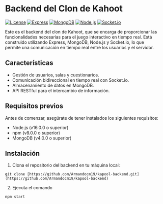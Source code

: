 # Backend del Clon de Kahoot

[![License](https://img.shields.io/badge/license-MIT-blue.svg)](https://github.com/tu-usuario/tu-proyecto-backend/blob/main/LICENSE)
[![Express](https://img.shields.io/badge/express-%5E4.18.2-blueviolet.svg)](https://expressjs.com/)
[![MongoDB](https://img.shields.io/badge/mongodb-%5E5.0.0-blueviolet.svg)](https://www.mongodb.com/)
[![Node.js](https://img.shields.io/badge/node-%5E18.15.0-blueviolet.svg)](https://nodejs.org/)
[![Socket.io](https://img.shields.io/badge/socket.io-%5E4.6.1-blueviolet.svg)](https://socket.io/)

Este es el backend del clon de Kahoot, que se encarga de proporcionar las funcionalidades necesarias para el juego interactivo en tiempo real. Está construido utilizando Express, MongoDB, Node.js y Socket.io, lo que permite una comunicación en tiempo real entre los usuarios y el servidor.

## Características

- Gestión de usuarios, salas y cuestionarios.
- Comunicación bidireccional en tiempo real con Socket.io.
- Almacenamiento de datos en MongoDB.
- API RESTful para el intercambio de información.

## Requisitos previos

Antes de comenzar, asegúrate de tener instalados los siguientes requisitos:

- Node.js (v16.0.0 o superior)
- npm (v8.0.0 o superior)
- MongoDB (v4.0.0 o superior)

## Instalación

1. Clona el repositorio del backend en tu máquina local:

```shell
git clone [https://github.com/Armandocm19/kapool-backend.git](https://github.com/Armandocm19/kapool-backend)
```
2. Ejecuta el comando 
```shell
npm start
```
